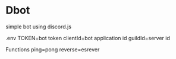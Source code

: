 # Dbot
simple bot using discord.js


.env 
TOKEN=bot token
clientId=bot application id
guildId=server id

Functions
ping=pong
reverse=esrever
